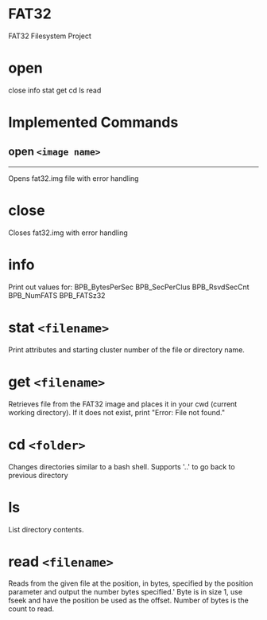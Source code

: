 # FAT32
FAT32 Filesystem Project


# open
close
info
stat
get
cd
ls
read


# Implemented Commands

## open `<image name>`
---
Opens fat32.img file with error handling

# close
Closes fat32.img with error handling

# info
Print out values for:
BPB_BytesPerSec
BPB_SecPerClus
BPB_RsvdSecCnt
BPB_NumFATS
BPB_FATSz32

# stat `<filename>`
Print attributes and starting cluster number of the file or directory name. 
  
# get `<filename>`
Retrieves file from the FAT32 image and places it in your cwd (current working directory). If it does not exist, print "Error: File not found."

# cd `<folder>`
Changes directories similar to a bash shell. Supports '..' to go back to previous directory

# ls
List directory contents.

# read `<filename>`
Reads from the given file at the position, in bytes, specified by the position parameter and output the number bytes specified.' Byte is in size 1, use fseek and have the position be used as the offset. Number of bytes is the count to read.

